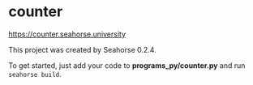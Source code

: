 # counter

https://counter.seahorse.university

This project was created by Seahorse 0.2.4.

To get started, just add your code to **programs_py/counter.py** and run `seahorse build`.
